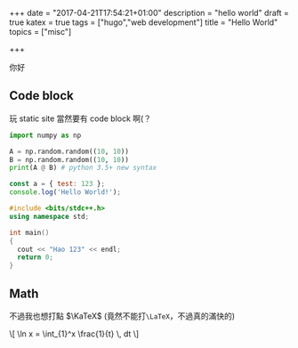 +++
date = "2017-04-21T17:54:21+01:00"
description = "hello world"
draft = true
katex = true
tags = ["hugo","web development"]
title = "Hello World"
topics = ["misc"]

+++

你好

<!--more-->

## Code block
玩 static site 當然要有 code block 啊(？

```python
import numpy as np

A = np.random.random((10, 10))
B = np.random.random((10, 10))
print(A @ B) # python 3.5+ new syntax
```

```javascript
const a = { test: 123 };
console.log('Hello World!');
```

```cpp
#include <bits/stdc++.h>
using namespace std;

int main()
{
  cout << "Hao 123" << endl;
  return 0;
}
```

## Math
不過我也想打點 <span>$\KaTeX$</span> (竟然不能打`\LaTeX`，不過真的滿快的)

<div>
\[
  \ln x = \int_{1}^x \frac{1}{t} \, dt
\]
</div>

